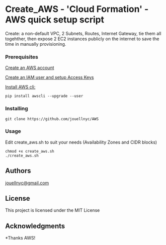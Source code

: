 # Create_AWS - 'Cloud Formation' - AWS quick setup script 
Create: a non-default VPC, 2 Subnets, Routes, Internet Gateway, tie them all togehther, then expose 2 EC2 instances publicly on the internet  to save the time in manually provisioning.

### Prerequisites
[Create an AWS account](https://aws.amazon.com)

[Create an IAM user and setup Access Keys](https://docs.aws.amazon.com/IAM/latest/UserGuide/id_users_create.html#id_users_create_cliwpsapi)

[Install AWS cli:](https://docs.aws.amazon.com/cli/latest/userguide/installing.html)
```
pip install awscli --upgrade --user
```

### Installing
```
git clone https://github.com/jouellnyc/AWS
```

### Usage
Edit create_aws.sh to suit your needs (Availability Zones and CIDR blocks) 
 <br />
```
chmod +x create_aws.sh 
./create_aws.sh 
```

## Authors
[jouellnyc@gmail.com](https://github.com/jouellnyc)

## License
This project is licensed under the MIT License

## Acknowledgments
*Thanks AWS!
